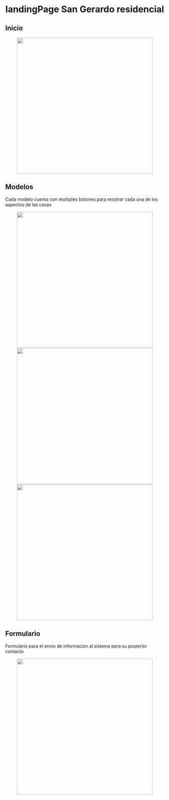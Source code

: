 <h1 align='center'>landingPage San Gerardo residencial </h1> 
<h2>Inicio</h2>
<p align='center'>
  <img align='center' src="https://github.com/OmarPadronPerez/landingPage-comebi/assets/87333744/e623e92f-ec29-4bbb-ada3-0ee489075146" width="430">
</p>

<h2>Modelos</h2>
Cada modelo cuenta con multiples botones para mostrar cada una de los aspectos de las casas
<p align='center'>
  <img src="https://github.com/OmarPadronPerez/landingPage-comebi/assets/87333744/0f0b12e9-9d82-4a69-9946-5f34d9d39080" width="430">
  <img src="https://github.com/OmarPadronPerez/landingPage-comebi/assets/87333744/ec396164-b305-4525-8885-b37726a3a3ff" width="430">
  <img src="https://github.com/OmarPadronPerez/landingPage-comebi/assets/87333744/0f0344cf-f589-497e-ba8f-1486228cab3f" width="430">
</p>

<h2>Formulario</h2>
Formulario para el envio de informacion al sistema para su posterior contacto
<p align='center'>
  <img src="https://github.com/OmarPadronPerez/landingPage-comebi/assets/87333744/0978808c-af31-4cb6-a9f9-9836a11a7b68" width="430">
</p>
